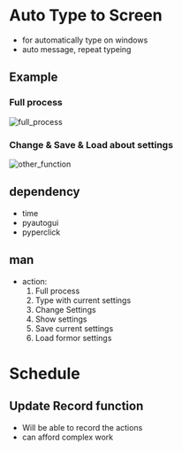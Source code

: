 # Auto Type to Screen
- for automatically type on windows
- auto message, repeat typeing

## Example
### Full process
![full_process](https://github.com/lyz508/AutoTypeToScreen/tree/master/resources/autoType_full_process.gif)
### Change & Save & Load about settings
![other_function](https://github.com/lyz508/AutoTypeToScreen/tree/master/resources/autoType_other.gif)


## dependency
- time
- pyautogui
- pyperclick

## man
- action:
    1. Full process
    2. Type with current settings
    3. Change Settings
    4. Show settings
    5. Save current settings
    6. Load formor settings

# Schedule
## Update Record function
- Will be able to record the actions
- can afford complex work